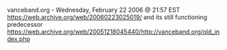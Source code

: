 vanceband.org - Wednesday, February 22 2006 @ 21:57 EST
https://web.archive.org/web/20060223025019/
and its still functioning predecessor
https://web.archive.org/web/20051218045440/http://vanceband.org/old_index.php
